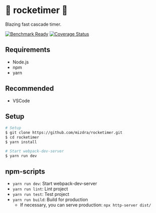 # 🚀 rocketimer 🚀

Blazing fast cascade timer.

[![Benchmark Ready](https://img.shields.io/badge/benchmark-ready-brightgreen)](https://rngeek.github.io/rocketimer/dev/bench/) [![Coverage Status](https://coveralls.io/repos/github/RNGeek/rocketimer/badge.svg)](https://coveralls.io/github/RNGeek/rocketimer)

## Requirements

- Node.js
- npm
- yarn

## Recommended

- VSCode

## Setup

```bash
# Setup
$ git clone https://github.com/mizdra/rocketimer.git
$ cd rocketimer
$ yarn install

# Start webpack-dev-server
$ yarn run dev
```

## npm-scripts

- `yarn run dev`: Start webpack-dev-server
- `yarn run lint`: Lint project
- `yarn run test`: Test project
- `yarn run build`: Build for production
  - If necessary, you can serve production: `npx http-server dist/`
